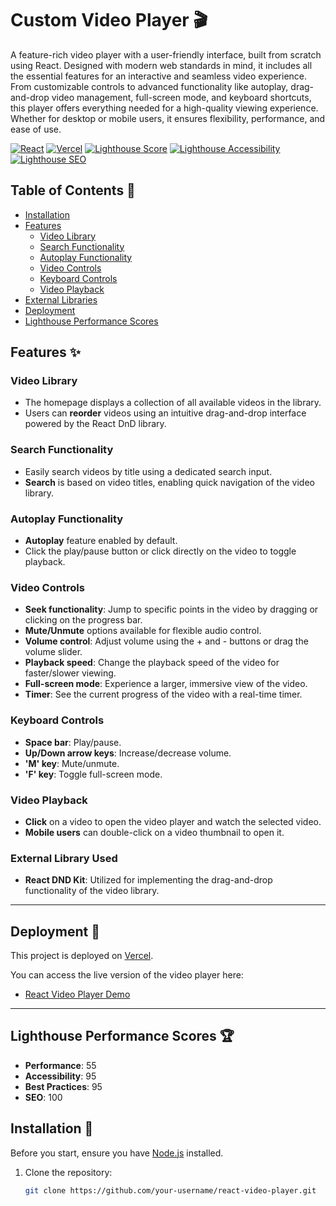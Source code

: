 # Custom Video Player 🎬

A feature-rich video player with a user-friendly interface, built from scratch using React. Designed with modern web standards in mind, it includes all the essential features for an interactive and seamless video experience. From customizable controls to advanced functionality like autoplay, drag-and-drop video management, full-screen mode, and keyboard shortcuts, this player offers everything needed for a high-quality viewing experience. Whether for desktop or mobile users, it ensures flexibility, performance, and ease of use.

[![React](https://img.shields.io/badge/React-%23202324?style=flat&logo=react&logoColor=61DAFB)](https://reactjs.org/)
[![Vercel](https://img.shields.io/badge/Deployed_on-Vercel-000000?style=flat&logo=vercel&logoColor=white)](https://vercel.com)
[![Lighthouse Score](https://img.shields.io/badge/Lighthouse_Performance-55-red?style=flat)](https://github.com/GoogleChrome/lighthouse)
[![Lighthouse Accessibility](https://img.shields.io/badge/Lighthouse_Accessibility-95-green?style=flat)](https://github.com/GoogleChrome/lighthouse)
[![Lighthouse SEO](https://img.shields.io/badge/Lighthouse_SEO-100-brightgreen?style=flat)](https://github.com/GoogleChrome/lighthouse)

## Table of Contents 📑

- [Installation](#installation)
- [Features](#features)
  - [Video Library](#video-library)
  - [Search Functionality](#search-functionality)
  - [Autoplay Functionality](#autoplay-functionality)
  - [Video Controls](#video-controls)
  - [Keyboard Controls](#keyboard-controls)
  - [Video Playback](#video-playback)
- [External Libraries](#external-libraries)
- [Deployment](#deployment)
- [Lighthouse Performance Scores](#lighthouse-performance-scores)

## Features ✨

### Video Library

- The homepage displays a collection of all available videos in the library.
- Users can **reorder** videos using an intuitive drag-and-drop interface powered by the React DnD library.

### Search Functionality

- Easily search videos by title using a dedicated search input.
- **Search** is based on video titles, enabling quick navigation of the video library.

### Autoplay Functionality

- **Autoplay** feature enabled by default.
- Click the play/pause button or click directly on the video to toggle playback.

### Video Controls

- **Seek functionality**: Jump to specific points in the video by dragging or clicking on the progress bar.
- **Mute/Unmute** options available for flexible audio control.
- **Volume control**: Adjust volume using the + and - buttons or drag the volume slider.
- **Playback speed**: Change the playback speed of the video for faster/slower viewing.
- **Full-screen mode**: Experience a larger, immersive view of the video.
- **Timer**: See the current progress of the video with a real-time timer.

### Keyboard Controls

- **Space bar**: Play/pause.
- **Up/Down arrow keys**: Increase/decrease volume.
- **'M' key**: Mute/unmute.
- **'F' key**: Toggle full-screen mode.

### Video Playback

- **Click** on a video to open the video player and watch the selected video.
- **Mobile users** can double-click on a video thumbnail to open it.

### External Library Used

- **React DND Kit**: Utilized for implementing the drag-and-drop functionality of the video library.

---

## Deployment 🚀

This project is deployed on [Vercel](https://vercel.com).

You can access the live version of the video player here:

- [React Video Player Demo](https://custom-video-player-rosy.vercel.app/)

---

## Lighthouse Performance Scores 🏆

- **Performance**: 55
- **Accessibility**: 95
- **Best Practices**: 95
- **SEO**: 100

## Installation 🔧

Before you start, ensure you have [Node.js](https://nodejs.org/) installed.

1. Clone the repository:

   ```bash
   git clone https://github.com/your-username/react-video-player.git
